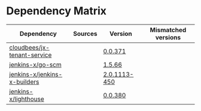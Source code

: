# Dependency Matrix

Dependency | Sources | Version | Mismatched versions
---------- | ------- | ------- | -------------------
[cloudbees/jx-tenant-service](https://github.com/cloudbees/jx-tenant-service) |  | [0.0.371](https://github.com/cloudbees/jx-tenant-service/releases/tag/v0.0.371) | 
[jenkins-x/go-scm](https://github.com/jenkins-x/go-scm) |  | [1.5.66]() | 
[jenkins-x/jenkins-x-builders](https://github.com/jenkins-x/jenkins-x-builders) |  | [2.0.1113-450]() | 
[jenkins-x/lighthouse](https://github.com/jenkins-x/lighthouse) |  | [0.0.380]() | 
